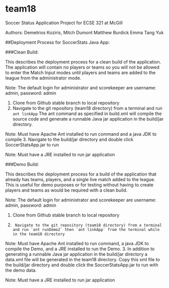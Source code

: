 # team18

Soccer Status Application 
Project for ECSE 321 at McGill

Authors:
Demetrios Koziris,
Mitch Dumont
Matthew Burdick
Emma Tang Yuk

##Deployment Process for SoccerStats Java App:


###Clean Build:

This describes the deployment process for a clean build of the application. The application will contain no players or teams so you will not be allowed to enter the Match Input modes until players and teams are added to the league from the administrator mode.

  Note: The default login for administrator and scorekeeper are username: admin, password: admin

 1.	Clone from Github stable branch to local repository
 2.	Navigate to the git repository (team18 directory) from a terminal and run `ant linkApp` The ant command as specified in build.xml will compile the source code and generate a runnable Java jar application in the build/jar directory.

  Note: Must have Apache Ant installed to run command and a java JDK to compile
 3.	Navigate to the build/jar directory and double click SoccerStatsApp.jar to run

  Note: Must have a JRE installed to run jar application


###Demo Build:

This describes the deployment process for a build of the application that already has teams, players, and a single live match added to the league. This is useful for demo purposes or for testing without having to create players and teams as would be required with a clean build.

  Note: The default login for administrator and scorekeeper are username: admin, password: admin

1.	Clone from Github stable branch to local repository
2.		Navigate to the git repository (team18 directory) from a terminal and run `ant runDemo2` then `ant linkApp` from the terminal while in the team18 directory

  Note: Must have Apache Ant installed to run command, a java JDK to compile the Demo, and a JRE installed to run the Demo.
3.	In addition to generating a runnable Java jar application in the build/jar directory a data.xml file will be generated in the team18 directory. Copy this xml file to the build/jar directory and double click the SoccerStatsApp.jar to run with the demo data.

  Note: Must have a JRE installed to run jar application

